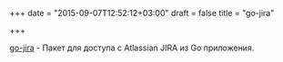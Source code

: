 +++
date = "2015-09-07T12:52:12+03:00"
draft = false
title = "go-jira"

+++

<p><a href="https://github.com/andygrunwald/go-jira">go-jira</a>&nbsp;- Пакет для доступа с Atlassian JIRA из Go приложения.</p>

